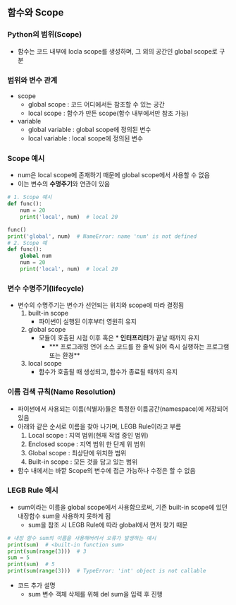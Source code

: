 ## 함수와 Scope

### Python의 범위(Scope)

- 함수는 코드 내부에 locla scope를 생성하며, 그 외의 공간인 global scope로 구분

### 범위와 변수 관계

- scope
    - global scope : 코드 어디에서든 참조할 수 있는 공간
    - local scope : 함수가 만든 scope(함수 내부에서만 참조 가능)
- variable
    - global variable : global scope에 정의된 변수
    - local variable : local scope에 정의된 변수

### Scope 예시

- num은 local scope에 존재하기 때문에 global scope에서 사용할 수 없음
- 이는 변수의 **수명주기**와 연관이 있음

```python
# 1. Scope 예시
def func():
    num = 20
    print('local', num)  # local 20

func()
print('global', num)  # NameError: name 'num' is not defined
# 2. Scope 예
def func():
    global num
    num = 20
    print('local', num)  # local 20

```

### 변수 수명주기(lifecycle)

- 변수의 수명주기는 변수가 선언되는 위치와 scope에 따라 결정됨
    1. built-in scope
        - 파이썬이 실행된 이후부터 영원히 유지
    2. global scope
        - 모듈이 호출된 시점 이후 혹은 * **인터프리터**가 끝날 때까지 유지
            - *** 프로그래밍 언어 소스 코드를 한 줄씩 읽어 즉시 실행하는 프로그램 또는 환경**
    3. local scope
        - 함수가 호출될 때 생성되고, 함수가 종료될 때까지 유지

### 이름 검색 규칙(Name Resolution)

- 파이썬에서 사용되는 이름(식별자)들은 특정한 이름공간(namespace)에 저장되어 있음
- 아래와 같은 순서로 이름을 찾아 나가며, LEGB Rule이라고 부름
    1. Local scope : 지역 범위(현재 작업 중인 범위)
    2. Enclosed scope : 지역 범위 한 단계 위 범위
    3. Global scope : 최상단에 위치한 범위
    4. Built-in scope : 모든 것을 담고 있는 범위
- 함수 내에서는 바깥 Scope의 변수에 접근 가능하나 수정은 할 수 없음

### LEGB Rule 예시

- sum이라는 이름을 global scope에서 사용함으로써, 기존 built-in scope에 있던 내장함수 sum을 사용하지 못하게 됨
    - sum을 참조 시 LEGB Rule에 따라 global에서 먼저 찾기 때문

```python
# 내장 함수 sum의 이름을 사용해버려서 오류가 발생하는 예시
print(sum)  # <built-in function sum>
print(sum(range(3)))  # 3
sum = 5
print(sum)  # 5
print(sum(range(3)))  # TypeError: 'int' object is not callable

```

- 코드 추가 설명
    - sum 변수 객체 삭제를 위해 del sum을 입력 후 진행